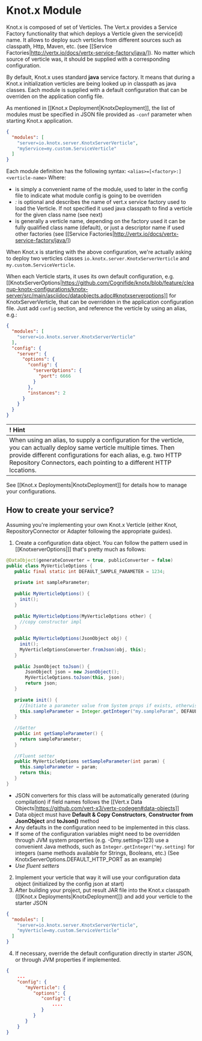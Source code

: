 # Knot.x Module
Knot.x is composed of set of Verticles. The Vert.x provides a Service Factory functionality that which deploys a Verticle given the service(id) name. It allows to deploy such verticles from different sources such as classpath, Http, Maven, etc. (see [[Service Factories|http://vertx.io/docs/vertx-service-factory/java/]).
No matter which source of verticle was, it should be supplied with a corresponding configuration.

By default, Knot.x uses standard **java** service factory. It means that during a Knot.x initialization verticles are being looked up in classpath as java classes.
Each module is supplied with a default configuration that can be overriden on the application config file.

As mentioned in [[Knot.x Deployment|KnotxDeployment]], the list of modules must be specified in JSON file provided as `-conf` parameter when starting Knot.x application.
```json
{
  "modules": [
    "server=io.knotx.server.KnotxServerVerticle",
    "myService=my.custom.ServiceVerticle"
  ]
}
```
Each module definition has the following syntax:
`<alias>=[<factory>:]<verticle-name>`
Where:
- *<alias>* is simply a convenient name of the module, used to later in the config file to indicate what module config is going to be overriden
- *<factory>:* is optional and describes the name of vert.x service factory used to load the Verticle. If not specified it used java classpath to find a verticle for the given class name (see next)
- *<verticle-name>* is generally a verticle name, depending on the factory used it can be fully qualified class name (default), or just a descriptor name if used other factories (see [[Service Factories|http://vertx.io/docs/vertx-service-factory/java/])

When Knot.x is starting with the above configuration, we're actually asking to deploy two verticles classes `io.knotx.server.KnotxServerVerticle` 
and `my.custom.ServiceVerticle`.

When each Verticle starts, it uses its own default configuration, e.g. [[KnotxServerOptions|https://github.com/Cognifide/knotx/blob/feature/cleanup-knotx-configurations/knotx-server/src/main/asciidoc/dataobjects.adoc#knotxserveroptions]] for KnotxServerVerticle, that can be overridden in the application configuration file.
Just add `config` section, and reference the verticle by using an alias, e.g.:
```json
{
  "modules": [
    "server=io.knotx.server.KnotxServerVerticle"
  ],
  "config": {
    "server": {
      "options": {
        "config": {
          "serverOptions": {
            "port": 6666
          }
        },
        "instances": 2
      }
    }
  }
}
```
| ! Hint |
|:------ |
| When using an alias, to supply a configuration for the verticle, you can actually deploy same verticle multiple times. Then provide different configurations for each alias, e.g. two HTTP Repository Connectors, each pointing to a different HTTP lccations. | 

See [[Knot.x Deployments|KnotxDeployment]] for details how to manage your configurations.

## How to create your service?
Assuming you're implementing your own Knot.x Verticle (either Knot, RepositoryConnector or Adapter following the appropriate guides).
1. Create a configuration data object. You can follow the pattern used in [[KnotxerverOptions|]] that's pretty much as follows:
```java
@DataObject(generateConverter = true, publicConverter = false)
public class MyVerticleOptions {
   public final static int DEFAULT_SAMPLE_PARAMETER = 1234;
   
   private int sampleParameter;
   
   public MyVerticleOptions() {
     init();
   }
   
   public MyVerticleOptions(MyVerticleOptions other) {
     //copy constructor impl
   }
   
   public MyVerticleOptions(JsonObject obj) {
     init();
     MyVerticleOptionsConverter.fromJson(obj, this);
   }
   
   public JsonObject toJson() {
       JsonObject json = new JsonObject();
       MyVerticleOptions.toJson(this, json);
       return json;
   }
   
   private init() {
     //Initiate a parameter value from System props if exists, otherwise use dafault value
     this.sampleParameter = Integer.getInteger("my.sampleParam", DEFAULT_SAMPLE_PARAMETER);
   }
  
   //Getter
   public int getSampleParameter() {
     return sampleParameter;
   }
   
   //Fluent setter
   public MyVerticleOptions setSampleParameter(int param) {
     this.sampleParameter = param;
     return this;
   }
}

```
- JSON converters for this class will be automatically generated (during compilation) if field names follows the [[Vert.x Data Objects|https://github.com/vert-x3/vertx-codegen#data-objects]] 
- Data object must have **Default & Copy Constructors**, **Constructor from JsonObject** and **toJson()** method
- Any defaults in the configuration need to be implemented in this class.
- If some of the configuration variables might need to be overridden through JVM system properties (e.g. -Dmy.setting=123) use a convenient Java methods, such as `Integer.getInteger("my.setting)` for integers (same methods available for Strings, Booleans, etc.) (See KnotxServerOptions.DEFAULT_HTTP_PORT as an example)
- *Use fluent setters*

2. Implement your verticle that way it will use your configuration data object (initialized by the config json at start)
3. After building your project, put result JAR file into the Knot.x classpath ([[Knot.x Deployments|KnotxDeployment]]) and add your verticle to the starter JSON
```json
{
  "modules": [
    "server=io.knotx.server.KnotxServerVerticle",
    "myVerticle=my.custom.ServiceVerticle"
  ]
}
```
4. If necessary, override the default configuration directly in starter JSON, or through JVM properties if implemented.
```json
{
    ...
    "config": {
       "myVerticle": {
          "options": {
             "config": {
                 ....
             }
          }
       }
    }
}
```

